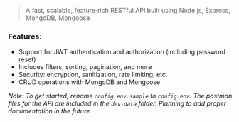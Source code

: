 > A fast, scalable, feature‐rich RESTful API built using Node.js, Express, MongoDB, Mongoose

### Features:

- Support for JWT authentication and authorization (including password reset)
- Includes filters, sorting, pagination, and more
- Security: encryption, sanitization, rate limiting, etc.
- CRUD operations with MongoDB and Mongoose

_Note: To get started, rename `config.env.sample` to `config.env`. The postman files for the API are included in the `dev-data` folder. Planning to add proper documentation in the future._

